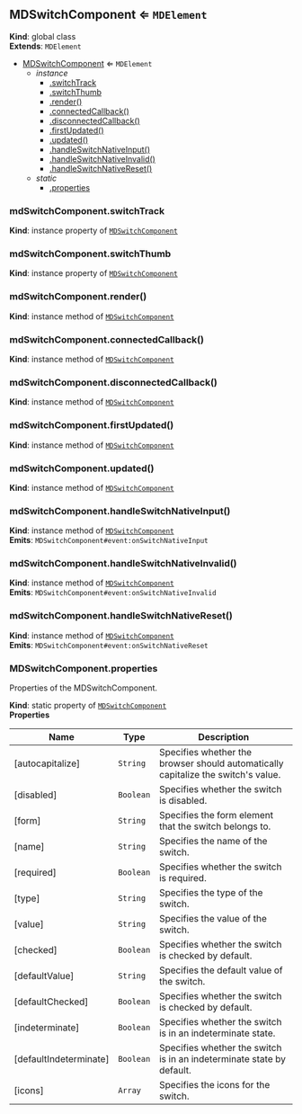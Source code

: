<a name="MDSwitchComponent"></a>

## MDSwitchComponent ⇐ <code>MDElement</code>

**Kind**: global class  
**Extends**: <code>MDElement</code>

-   [MDSwitchComponent](#MDSwitchComponent) ⇐ <code>MDElement</code>
    -   _instance_
        -   [.switchTrack](#MDSwitchComponent+switchTrack)
        -   [.switchThumb](#MDSwitchComponent+switchThumb)
        -   [.render()](#MDSwitchComponent+render)
        -   [.connectedCallback()](#MDSwitchComponent+connectedCallback)
        -   [.disconnectedCallback()](#MDSwitchComponent+disconnectedCallback)
        -   [.firstUpdated()](#MDSwitchComponent+firstUpdated)
        -   [.updated()](#MDSwitchComponent+updated)
        -   [.handleSwitchNativeInput()](#MDSwitchComponent+handleSwitchNativeInput)
        -   [.handleSwitchNativeInvalid()](#MDSwitchComponent+handleSwitchNativeInvalid)
        -   [.handleSwitchNativeReset()](#MDSwitchComponent+handleSwitchNativeReset)
    -   _static_
        -   [.properties](#MDSwitchComponent.properties)

<a name="MDSwitchComponent+switchTrack"></a>

### mdSwitchComponent.switchTrack

**Kind**: instance property of [<code>MDSwitchComponent</code>](#MDSwitchComponent)  
<a name="MDSwitchComponent+switchThumb"></a>

### mdSwitchComponent.switchThumb

**Kind**: instance property of [<code>MDSwitchComponent</code>](#MDSwitchComponent)  
<a name="MDSwitchComponent+render"></a>

### mdSwitchComponent.render()

**Kind**: instance method of [<code>MDSwitchComponent</code>](#MDSwitchComponent)  
<a name="MDSwitchComponent+connectedCallback"></a>

### mdSwitchComponent.connectedCallback()

**Kind**: instance method of [<code>MDSwitchComponent</code>](#MDSwitchComponent)  
<a name="MDSwitchComponent+disconnectedCallback"></a>

### mdSwitchComponent.disconnectedCallback()

**Kind**: instance method of [<code>MDSwitchComponent</code>](#MDSwitchComponent)  
<a name="MDSwitchComponent+firstUpdated"></a>

### mdSwitchComponent.firstUpdated()

**Kind**: instance method of [<code>MDSwitchComponent</code>](#MDSwitchComponent)  
<a name="MDSwitchComponent+updated"></a>

### mdSwitchComponent.updated()

**Kind**: instance method of [<code>MDSwitchComponent</code>](#MDSwitchComponent)  
<a name="MDSwitchComponent+handleSwitchNativeInput"></a>

### mdSwitchComponent.handleSwitchNativeInput()

**Kind**: instance method of [<code>MDSwitchComponent</code>](#MDSwitchComponent)  
**Emits**: <code>MDSwitchComponent#event:onSwitchNativeInput</code>  
<a name="MDSwitchComponent+handleSwitchNativeInvalid"></a>

### mdSwitchComponent.handleSwitchNativeInvalid()

**Kind**: instance method of [<code>MDSwitchComponent</code>](#MDSwitchComponent)  
**Emits**: <code>MDSwitchComponent#event:onSwitchNativeInvalid</code>  
<a name="MDSwitchComponent+handleSwitchNativeReset"></a>

### mdSwitchComponent.handleSwitchNativeReset()

**Kind**: instance method of [<code>MDSwitchComponent</code>](#MDSwitchComponent)  
**Emits**: <code>MDSwitchComponent#event:onSwitchNativeReset</code>  
<a name="MDSwitchComponent.properties"></a>

### MDSwitchComponent.properties

Properties of the MDSwitchComponent.

**Kind**: static property of [<code>MDSwitchComponent</code>](#MDSwitchComponent)  
**Properties**

| Name                   | Type                 | Description                                                                       |
| ---------------------- | -------------------- | --------------------------------------------------------------------------------- |
| [autocapitalize]       | <code>String</code>  | Specifies whether the browser should automatically capitalize the switch's value. |
| [disabled]             | <code>Boolean</code> | Specifies whether the switch is disabled.                                         |
| [form]                 | <code>String</code>  | Specifies the form element that the switch belongs to.                            |
| [name]                 | <code>String</code>  | Specifies the name of the switch.                                                 |
| [required]             | <code>Boolean</code> | Specifies whether the switch is required.                                         |
| [type]                 | <code>String</code>  | Specifies the type of the switch.                                                 |
| [value]                | <code>String</code>  | Specifies the value of the switch.                                                |
| [checked]              | <code>Boolean</code> | Specifies whether the switch is checked by default.                               |
| [defaultValue]         | <code>String</code>  | Specifies the default value of the switch.                                        |
| [defaultChecked]       | <code>Boolean</code> | Specifies whether the switch is checked by default.                               |
| [indeterminate]        | <code>Boolean</code> | Specifies whether the switch is in an indeterminate state.                        |
| [defaultIndeterminate] | <code>Boolean</code> | Specifies whether the switch is in an indeterminate state by default.             |
| [icons]                | <code>Array</code>   | Specifies the icons for the switch.                                               |
